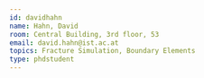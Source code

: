 ```yaml
---
id: davidhahn
name: Hahn, David
room: Central Building, 3rd floor, 53
email: david.hahn@ist.ac.at
topics: Fracture Simulation, Boundary Elements
type: phdstudent
---
```

